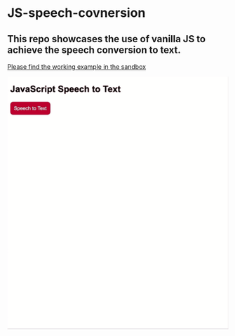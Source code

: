 # JS-speech-covnersion

## This repo showcases the use of vanilla JS to achieve the speech conversion to text.

[Please find the working example in the sandbox](https://codesandbox.io/s/javascript-speech-conversion-ck4r1)

![Screenshot](speech.gif)